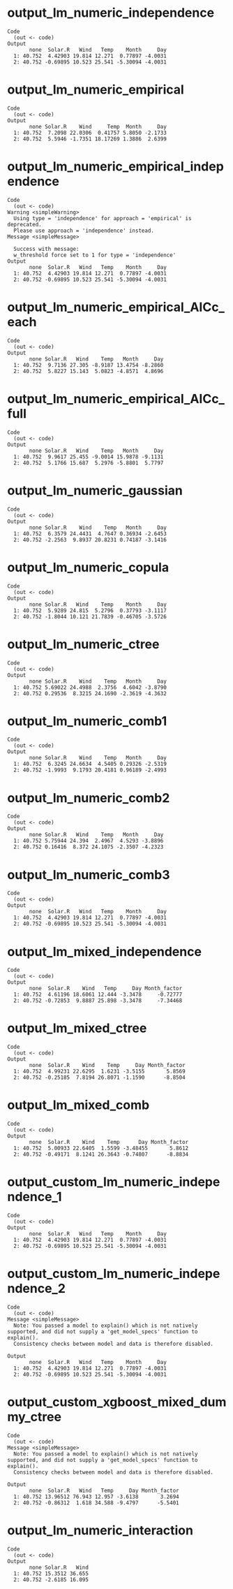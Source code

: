 # output_lm_numeric_independence

    Code
      (out <- code)
    Output
           none  Solar.R   Wind   Temp    Month     Day
      1: 40.752  4.42903 19.814 12.271  0.77897 -4.0031
      2: 40.752 -0.69895 10.523 25.541 -5.30094 -4.0031

# output_lm_numeric_empirical

    Code
      (out <- code)
    Output
           none Solar.R    Wind     Temp  Month     Day
      1: 40.752  7.2098 22.0306  0.41757 5.8050 -2.1733
      2: 40.752  5.5946 -1.7351 18.17269 1.3886  2.6399

# output_lm_numeric_empirical_independence

    Code
      (out <- code)
    Warning <simpleWarning>
      Using type = 'independence' for approach = 'empirical' is deprecated.
      Please use approach = 'independence' instead.
    Message <simpleMessage>
      
      Success with message:
      w_threshold force set to 1 for type = 'independence'
    Output
           none  Solar.R   Wind   Temp    Month     Day
      1: 40.752  4.42903 19.814 12.271  0.77897 -4.0031
      2: 40.752 -0.69895 10.523 25.541 -5.30094 -4.0031

# output_lm_numeric_empirical_AICc_each

    Code
      (out <- code)
    Output
           none Solar.R   Wind    Temp   Month     Day
      1: 40.752  9.7136 27.305 -8.9187 13.4754 -8.2860
      2: 40.752  5.8227 15.143  5.0823 -4.8571  4.8696

# output_lm_numeric_empirical_AICc_full

    Code
      (out <- code)
    Output
           none Solar.R   Wind    Temp   Month     Day
      1: 40.752  9.9617 25.455 -9.0014 15.9878 -9.1131
      2: 40.752  5.1766 15.687  5.2976 -5.8801  5.7797

# output_lm_numeric_gaussian

    Code
      (out <- code)
    Output
           none Solar.R    Wind    Temp   Month     Day
      1: 40.752  6.3579 24.4431  4.7647 0.36934 -2.6453
      2: 40.752 -2.2563  9.8937 20.8231 0.74187 -3.1416

# output_lm_numeric_copula

    Code
      (out <- code)
    Output
           none Solar.R   Wind    Temp    Month     Day
      1: 40.752  5.9289 24.815  5.2796  0.37793 -3.1117
      2: 40.752 -1.8044 10.121 21.7839 -0.46705 -3.5726

# output_lm_numeric_ctree

    Code
      (out <- code)
    Output
           none Solar.R    Wind    Temp   Month     Day
      1: 40.752 5.69022 24.4988  2.3756  4.6042 -3.8790
      2: 40.752 0.29536  8.3215 24.1690 -2.3619 -4.3632

# output_lm_numeric_comb1

    Code
      (out <- code)
    Output
           none Solar.R    Wind    Temp   Month     Day
      1: 40.752  6.3245 24.6634  4.5405 0.29326 -2.5319
      2: 40.752 -1.9993  9.1793 20.4181 0.96189 -2.4993

# output_lm_numeric_comb2

    Code
      (out <- code)
    Output
           none Solar.R   Wind    Temp   Month     Day
      1: 40.752 5.75944 24.394  2.4967  4.5293 -3.8896
      2: 40.752 0.16416  8.372 24.1075 -2.3507 -4.2323

# output_lm_numeric_comb3

    Code
      (out <- code)
    Output
           none  Solar.R   Wind   Temp    Month     Day
      1: 40.752  4.42903 19.814 12.271  0.77897 -4.0031
      2: 40.752 -0.69895 10.523 25.541 -5.30094 -4.0031

# output_lm_mixed_independence

    Code
      (out <- code)
    Output
           none  Solar.R    Wind   Temp     Day Month_factor
      1: 40.752  4.61196 18.6061 12.444 -3.3478     -0.72777
      2: 40.752 -0.72853  9.8887 25.898 -3.3478     -7.34468

# output_lm_mixed_ctree

    Code
      (out <- code)
    Output
           none  Solar.R    Wind    Temp     Day Month_factor
      1: 40.752  4.99231 22.6295  1.6231 -3.5155       5.8569
      2: 40.752 -0.25185  7.8194 26.8071 -1.1590      -8.8504

# output_lm_mixed_comb

    Code
      (out <- code)
    Output
           none  Solar.R    Wind    Temp      Day Month_factor
      1: 40.752  5.00933 22.6405  1.5599 -3.48455       5.8612
      2: 40.752 -0.49171  8.1241 26.3643 -0.74807      -8.8834

# output_custom_lm_numeric_independence_1

    Code
      (out <- code)
    Output
           none  Solar.R   Wind   Temp    Month     Day
      1: 40.752  4.42903 19.814 12.271  0.77897 -4.0031
      2: 40.752 -0.69895 10.523 25.541 -5.30094 -4.0031

# output_custom_lm_numeric_independence_2

    Code
      (out <- code)
    Message <simpleMessage>
      Note: You passed a model to explain() which is not natively supported, and did not supply a 'get_model_specs' function to explain().
      Consistency checks between model and data is therefore disabled.
      
    Output
           none  Solar.R   Wind   Temp    Month     Day
      1: 40.752  4.42903 19.814 12.271  0.77897 -4.0031
      2: 40.752 -0.69895 10.523 25.541 -5.30094 -4.0031

# output_custom_xgboost_mixed_dummy_ctree

    Code
      (out <- code)
    Message <simpleMessage>
      Note: You passed a model to explain() which is not natively supported, and did not supply a 'get_model_specs' function to explain().
      Consistency checks between model and data is therefore disabled.
      
    Output
           none  Solar.R   Wind   Temp     Day Month_factor
      1: 40.752 13.96512 76.943 12.957 -3.6138       3.2694
      2: 40.752 -0.86312  1.618 34.588 -9.4797      -5.5401

# output_lm_numeric_interaction

    Code
      (out <- code)
    Output
           none Solar.R   Wind
      1: 40.752 15.3512 36.655
      2: 40.752 -2.6185 16.095

